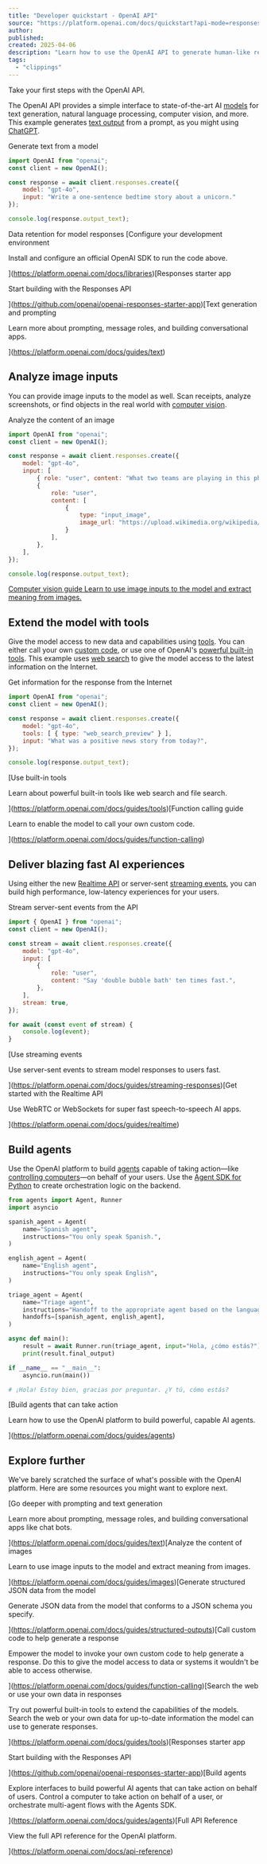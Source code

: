 ```yaml
---
title: "Developer quickstart - OpenAI API"
source: "https://platform.openai.com/docs/quickstart?api-mode=responses"
author:
published:
created: 2025-04-06
description: "Learn how to use the OpenAI API to generate human-like responses to natural language prompts, analyze images with computer vision, use powerful built-in tools, and more."
tags:
  - "clippings"
---
```

Take your first steps with the OpenAI API.

The OpenAI API provides a simple interface to state-of-the-art AI [models](https://platform.openai.com/docs/models) for text generation, natural language processing, computer vision, and more. This example generates [text output](https://platform.openai.com/docs/guides/text) from a prompt, as you might using [ChatGPT](https://chatgpt.com/).

Generate text from a model

```javascript
import OpenAI from "openai";
const client = new OpenAI();

const response = await client.responses.create({
    model: "gpt-4o",
    input: "Write a one-sentence bedtime story about a unicorn."
});

console.log(response.output_text);
```

Data retention for model responses [Configure your development environment

Install and configure an official OpenAI SDK to run the code above.

](https://platform.openai.com/docs/libraries)[Responses starter app

Start building with the Responses API

](https://github.com/openai/openai-responses-starter-app)[Text generation and prompting

Learn more about prompting, message roles, and building conversational apps.

](https://platform.openai.com/docs/guides/text)  
  

## Analyze image inputs

You can provide image inputs to the model as well. Scan receipts, analyze screenshots, or find objects in the real world with [computer vision](https://platform.openai.com/docs/guides/images).

Analyze the content of an image

```javascript
import OpenAI from "openai";
const client = new OpenAI();

const response = await client.responses.create({
    model: "gpt-4o",
    input: [
        { role: "user", content: "What two teams are playing in this photo?" },
        {
            role: "user",
            content: [
                {
                    type: "input_image", 
                    image_url: "https://upload.wikimedia.org/wikipedia/commons/3/3b/LeBron_James_Layup_%28Cleveland_vs_Brooklyn_2018%29.jpg",
                }
            ],
        },
    ],
});

console.log(response.output_text);
```

[Computer vision guide Learn to use image inputs to the model and extract meaning from images.](https://platform.openai.com/docs/guides/images)  
  

## Extend the model with tools

Give the model access to new data and capabilities using [tools](https://platform.openai.com/docs/guides/tools). You can either call your own [custom code](https://platform.openai.com/docs/guides/function-calling), or use one of OpenAI's [powerful built-in tools](https://platform.openai.com/docs/guides/tools). This example uses [web search](https://platform.openai.com/docs/guides/tools-web-search) to give the model access to the latest information on the Internet.

Get information for the response from the Internet

```javascript
import OpenAI from "openai";
const client = new OpenAI();

const response = await client.responses.create({
    model: "gpt-4o",
    tools: [ { type: "web_search_preview" } ],
    input: "What was a positive news story from today?",
});

console.log(response.output_text);
```

[Use built-in tools

Learn about powerful built-in tools like web search and file search.

](https://platform.openai.com/docs/guides/tools)[Function calling guide

Learn to enable the model to call your own custom code.

](https://platform.openai.com/docs/guides/function-calling)  
  

## Deliver blazing fast AI experiences

Using either the new [Realtime API](https://platform.openai.com/docs/guides/realtime) or server-sent [streaming events](https://platform.openai.com/docs/guides/streaming-responses), you can build high performance, low-latency experiences for your users.

Stream server-sent events from the API

```javascript
import { OpenAI } from "openai";
const client = new OpenAI();

const stream = await client.responses.create({
    model: "gpt-4o",
    input: [
        {
            role: "user",
            content: "Say 'double bubble bath' ten times fast.",
        },
    ],
    stream: true,
});

for await (const event of stream) {
    console.log(event);
}
```

[Use streaming events

Use server-sent events to stream model responses to users fast.

](https://platform.openai.com/docs/guides/streaming-responses)[Get started with the Realtime API

Use WebRTC or WebSockets for super fast speech-to-speech AI apps.

](https://platform.openai.com/docs/guides/realtime)  
  

## Build agents

Use the OpenAI platform to build [agents](https://platform.openai.com/docs/guides/agents) capable of taking action—like [controlling computers](https://platform.openai.com/docs/guides/tools-computer-use)—on behalf of your users. Use the [Agent SDK for Python](https://platform.openai.com/docs/guides/agents-sdk) to create orchestration logic on the backend.

```python
from agents import Agent, Runner
import asyncio

spanish_agent = Agent(
    name="Spanish agent",
    instructions="You only speak Spanish.",
)

english_agent = Agent(
    name="English agent",
    instructions="You only speak English",
)

triage_agent = Agent(
    name="Triage agent",
    instructions="Handoff to the appropriate agent based on the language of the request.",
    handoffs=[spanish_agent, english_agent],
)

async def main():
    result = await Runner.run(triage_agent, input="Hola, ¿cómo estás?")
    print(result.final_output)

if __name__ == "__main__":
    asyncio.run(main())

# ¡Hola! Estoy bien, gracias por preguntar. ¿Y tú, cómo estás?
```

[Build agents that can take action

Learn how to use the OpenAI platform to build powerful, capable AI agents.

](https://platform.openai.com/docs/guides/agents)  
  

## Explore further

We've barely scratched the surface of what's possible with the OpenAI platform. Here are some resources you might want to explore next.

[Go deeper with prompting and text generation

Learn more about prompting, message roles, and building conversational apps like chat bots.

](https://platform.openai.com/docs/guides/text)[Analyze the content of images

Learn to use image inputs to the model and extract meaning from images.

](https://platform.openai.com/docs/guides/images)[Generate structured JSON data from the model

Generate JSON data from the model that conforms to a JSON schema you specify.

](https://platform.openai.com/docs/guides/structured-outputs)[Call custom code to help generate a response

Empower the model to invoke your own custom code to help generate a response. Do this to give the model access to data or systems it wouldn't be able to access otherwise.

](https://platform.openai.com/docs/guides/function-calling)[Search the web or use your own data in responses

Try out powerful built-in tools to extend the capabilities of the models. Search the web or your own data for up-to-date information the model can use to generate responses.

](https://platform.openai.com/docs/guides/tools)[Responses starter app

Start building with the Responses API

](https://github.com/openai/openai-responses-starter-app)[Build agents

Explore interfaces to build powerful AI agents that can take action on behalf of users. Control a computer to take action on behalf of a user, or orchestrate multi-agent flows with the Agents SDK.

](https://platform.openai.com/docs/guides/agents)[Full API Reference

View the full API reference for the OpenAI platform.

](https://platform.openai.com/docs/api-reference)